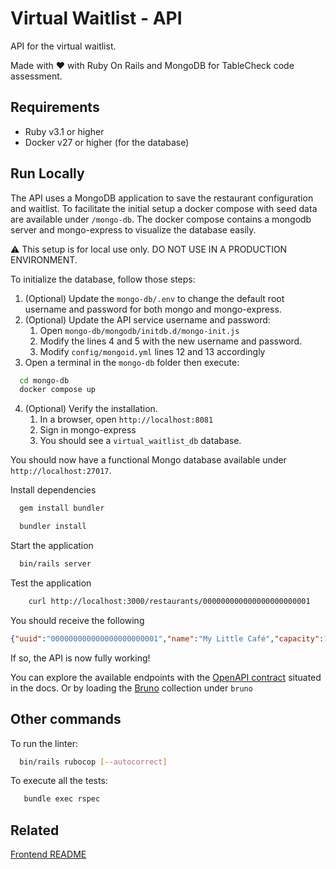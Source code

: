 # Virtual Waitlist - API

API for the virtual waitlist.

Made with ❤️ with Ruby On Rails and MongoDB for TableCheck code assessment.

## Requirements

- Ruby v3.1 or higher
- Docker v27 or higher (for the database)

## Run Locally

The API uses a MongoDB application to save the restaurant configuration and waitlist. To facilitate the initial setup
a docker compose with seed data are available under `/mongo-db`. The docker compose contains a mongodb server and 
mongo-express to visualize the database easily.

⚠️ This setup is for local use only. DO NOT USE IN A PRODUCTION ENVIRONMENT.

To initialize the database, follow those steps:

1. (Optional) Update the `mongo-db/.env` to change the default root username and password for both mongo and mongo-express.
2. (Optional) Update the API service username and password:
   1. Open `mongo-db/mongodb/initdb.d/mongo-init.js`
   2. Modify the lines 4 and 5 with the new username and password.
   3. Modify `config/mongoid.yml` lines 12 and 13 accordingly
3. Open a terminal in the `mongo-db` folder then execute: 
```bash
  cd mongo-db
  docker compose up
```
4. (Optional) Verify the installation.
   1. In a browser, open `http://localhost:8081`
   2. Sign in mongo-express
   3. You should see a `virtual_waitlist_db` database.

You should now have a functional Mongo database available under `http://localhost:27017`.

Install dependencies

```bash
  gem install bundler

  bundler install
```

Start the application

```bash
  bin/rails server
```

Test the application

```bash
    curl http://localhost:3000/restaurants/000000000000000000000001     
```

You should receive the following

```json
{"uuid":"000000000000000000000001","name":"My Little Café","capacity":10,"current_capacity":10,"max_party_size":10}
```

If so, the API is now fully working!

You can explore the available endpoints with the [OpenAPI contract](./docs/openapi-spec.yaml) situated in the docs. Or by loading the [Bruno](https://www.usebruno.com/) collection under `bruno`

## Other commands

To run the linter:

```bash
  bin/rails rubocop [--autocorrect]
```

To execute all the tests:

```bash
   bundle exec rspec
```


## Related

[Frontend README](../frontend/README.md)

